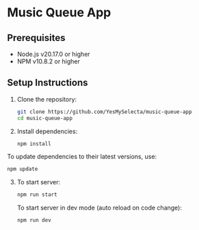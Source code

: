 # Music Queue App

## Prerequisites

- Node.js v20.17.0 or higher
- NPM v10.8.2 or higher

## Setup Instructions

1. Clone the repository:
   ```bash
   git clone https://github.com/YesMySelecta/music-queue-app
   cd music-queue-app

2. Install dependencies: 
   ```bash
   npm install
   ```
To update dependencies to their latest versions, use:
   ```bash
   npm update
   ```
3. To start server:
   ```bash
   npm run start
   ```
   To start server in dev mode (auto reload on code change):
   ```bash
   npm run dev
   ```